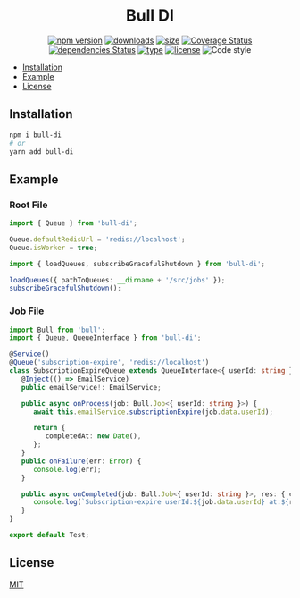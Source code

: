<h1 align="center">Bull DI</h1>

<div align="center">

[![npm version](https://badge.fury.io/js/bull-di.svg)](https://badge.fury.io/js/bull-di)
[![downloads](https://img.shields.io/npm/dm/bull-di.svg)](https://www.npmjs.com/package/bull-di)
[![size](https://img.shields.io/bundlephobia/minzip/bull-di)](https://bundlephobia.com/result?p=bull-di)
[![Coverage Status](https://img.shields.io/codecov/c/github/muzikanto/bull-di/master.svg)](https://codecov.io/gh/muzikanto/bull-di/branch/master)
[![dependencies Status](https://david-dm.org/bull-di/status.svg)](https://david-dm.org/bull-di)
[![type](https://badgen.net/npm/types/bull-di)](https://badgen.net/npm/types/bull-di)
[![license](https://img.shields.io/badge/license-MIT-blue.svg)](https://github.com/muzikanto/bull-di/blob/master/LICENSE)
![Code style](https://img.shields.io/badge/code_style-prettier-ff69b4.svg)

</div>

<!-- TOC -->

-  [Installation](#installation)
-  [Example](#example)
-  [License](#license)

<!-- /TOC -->

## Installation

```sh
npm i bull-di
# or
yarn add bull-di
```

## Example

### Root File

```typescript jsx
import { Queue } from 'bull-di';

Queue.defaultRedisUrl = 'redis://localhost';
Queue.isWorker = true;

import { loadQueues, subscribeGracefulShutdown } from 'bull-di';

loadQueues({ pathToQueues: __dirname + '/src/jobs' });
subscribeGracefulShutdown();
```

### Job File

```typescript jsx
import Bull from 'bull';
import { Queue, QueueInterface } from 'bull-di';

@Service()
@Queue('subscription-expire', 'redis://localhost')
class SubscriptionExpireQueue extends QueueInterface<{ userId: string }, { completedAt: Date }> {
   @Inject(() => EmailService)
   public emailService!: EmailService;

   public async onProcess(job: Bull.Job<{ userId: string }>) {
      await this.emailService.subscriptionExpire(job.data.userId);

      return {
         completedAt: new Date(),
      };
   }
   public onFailure(err: Error) {
      console.log(err);
   }

   public async onCompleted(job: Bull.Job<{ userId: string }>, res: { completedAt: Date }) {
      console.log(`Subscription-expire userId:${job.data.userId} at:${res.completedAt}`);
   }
}

export default Test;
```

## License

[MIT](LICENSE)
